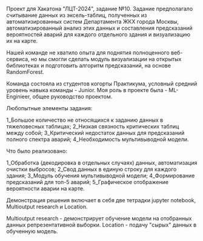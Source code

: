 Проект для Хакатона "ЛЦТ-2024", задание №10.
Задание предполагало считывание данных из эксель-таблиц, полученных из автоматизированных систем Департамента ЖКХ города Москвы, автоматизированный анализ этих данных и составления предсказаний вероятностей аварий для каждого отдельного здания и визуализацию их на карте.

Нашей команде не хватило опыта для поднятия полноценного веб-сервиса, но мы смогли сделать модуль визуализации на открытых библиотеках и подготовить алгоритм предсказаний, на основе RandomForest.

Команда состояла из студентов когорты Практикума, условный средний уровень навыка команды - Junior.
Моя роль в проекте была - ML-Enginieer, общее руководство проектом.

Любопытные элементы задания:

1_Большое количество не относящихся к заданию данных в тяжеловесных таблицах;
2_Низкая связность критических таблиц между собой;
3_Критический недостаток данных для предсказаний полного спектра аварий;
4_Необходимость мультивыводной модели.

Что было реализовано:

1_Обработка (декодировка в отдельных случаях) данных, автоматизация очистки выбросов;
2_Свод данных в единую строку для каждого здания;
3_Модуль обучения мультивыводной модели;
4_Формирование предсказаний для топ-5 аварий;
5_Графическое отображение вероятности аварии на карте.

Демонстрация решения включает в себя две тетрадки jupyter notebook, Multioutput research и Location.

Multioutput research - демонстрирует обучение модели на отобранных данных репрезентативной выборки.
Location - подачу "сырых" данных в обученную модель.
